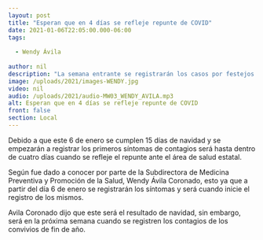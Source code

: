 ```yaml
---
layout: post
title: "Esperan que en 4 días se refleje repunte de COVID"
date: 2021-01-06T22:05:00.000-06:00
tags:
  
  - Wendy Ávila
  
author: nil
description: "La semana entrante se registrarán los casos por festejos de fin de año."
image: /uploads/2021/images-WENDY.jpg
video: nil
audio: /uploads/2021/audio-MW03_WENDY_AVILA.mp3
alt: Esperan que en 4 días se refleje repunte de COVID
front: false
section: Local
---
```


Debido a que este 6 de enero se cumplen 15 días de navidad y se empezarán a registrar los primeros síntomas de contagios será hasta dentro de cuatro días cuando se refleje el repunte ante el área de salud estatal.

Según fue dado a conocer por parte de la Subdirectora de Medicina Preventiva y Promoción de la Salud, Wendy Ávila Coronado, esto ya que a partir del día 6 de enero se registrarán los síntomas y será cuando inicie el registro de los mismos.

Avila Coronado dijo que este será el resultado de navidad, sin embargo, será en la próxima semana cuando se registren los contagios de los convivios de fin de año.
